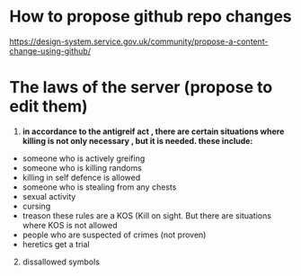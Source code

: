 # How to propose github repo changes
https://design-system.service.gov.uk/community/propose-a-content-change-using-github/
# The laws of the server (propose to edit them)
1. **in accordance to the antigreif act , there are certain situations where killing is not only necessary
, but it is needed. these include:**
- someone who is actively greifing
- someone who is killing randoms
- killing in self defence is allowed 
- someone who is stealing from any chests
- sexual activity
- cursing
- treason
these rules are a KOS (Kill on sight. But there are situations where KOS is not allowed
- people who are suspected of crimes (not proven)
- heretics get a trial
2. dissallowed symbols
